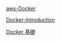 [aws-Docker](https://aws.amazon.com/tw/docker/)

[Docker-Introduction](https://tw.alphacamp.co/blog/docker-introduction)

[Docker 基礎](https://medium.com/unorthodox-paranoid/docker-tutorial-101-c3808b899ac6)
